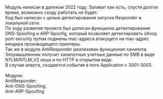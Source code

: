 Модуль написан в далеком 2022 году. Заливат как есть, спустя долгое время, возможно сходу работать не будет. <br>
Код был написан с целью детектирования запуска Responder в локальной сети. <br> 
По ходу развития проекта был дописан функциона детектирования DNS-Spoofing и ARP-Spoofig, который позволяет детектировать обход port-security путем подмены mac-адреса атакущего на  mac-адрес вендера производящего принтеры. <br>
Так же в модуле AntiResponder реализован функционал ханипота. Злоумышленник получит ханипотные учетные данные по SMB в виде NTLM/NTLM_V2 хеша и по HTTP в открытом виде. <br>
В случае алерта, создаются события в логе Application c 3001-3003.<br>
<br>
Модули:<br>
AntiResponder;<br>
Anti-DNS-Spoofing;<br>
Anti-ARP-Spoofing<br>